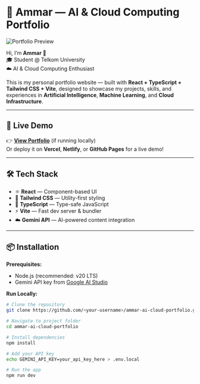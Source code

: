# 🧠 Ammar — AI & Cloud Computing Portfolio

![Portfolio Preview](https://github.com/user-attachments/assets/0aa67016-6eaf-458a-adb2-6e31a0763ed6)

Hi, I’m **Ammar 👋**  
🎓 Student @ Telkom University  
☁️ AI & Cloud Computing Enthusiast

This is my personal portfolio website — built with **React + TypeScript + Tailwind CSS + Vite**, designed to showcase my projects, skills, and experiences in **Artificial Intelligence**, **Machine Learning**, and **Cloud Infrastructure**.

---

## 🚀 Live Demo
👉 **[View Portfolio](http://localhost:5173/)** (if running locally)  
Or deploy it on **Vercel**, **Netlify**, or **GitHub Pages** for a live demo!

---

## 🛠️ Tech Stack
- ⚛️ **React** — Component-based UI  
- 💅 **Tailwind CSS** — Utility-first styling  
- 🧩 **TypeScript** — Type-safe JavaScript  
- ⚡ **Vite** — Fast dev server & bundler  
- ☁️ **Gemini API** — AI-powered content integration  

---

## 📦 Installation

**Prerequisites:**  
- Node.js (recommended: v20 LTS)  
- Gemini API key from [Google AI Studio](https://aistudio.google.com/app/apikey)

**Run Locally:**
```bash
# Clone the repository
git clone https://github.com/<your-username>/ammar-ai-cloud-portfolio.git

# Navigate to project folder
cd ammar-ai-cloud-portfolio

# Install dependencies
npm install

# Add your API key
echo GEMINI_API_KEY=your_api_key_here > .env.local

# Run the app
npm run dev
